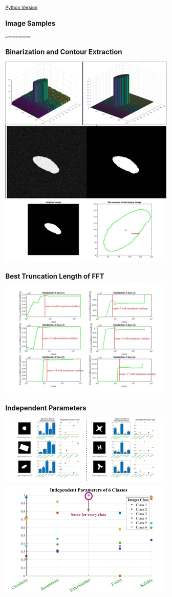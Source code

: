 [Python Version](https://github.com/LonelVino/image_processing/tree/master)

## Image Samples

<img src="/home/lonelvino/MyGit/image_processing/TP_python/assets/img/reference_transformed.png" alt="reference_transformed" style="zoom:47%;" />

## Binarization and Contour Extraction

<img src="assets/binarization.png" style="zoom:50%;" />

<img src="assets/contour.jpg" style="zoom:50%;" />

## Best Truncation Length of FFT

![](assets/contour_rebuild_cmax/cmax_all.jpg)

## Independent Parameters

![](assets/ind_params_6_classes.png)

<img src="assets/ind_params_all_scatters.png" style="zoom:67%;" />